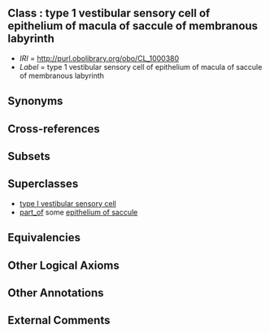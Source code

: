 
## Class : type 1 vestibular sensory cell of epithelium of macula of saccule of membranous labyrinth

 * *IRI* = http://purl.obolibrary.org/obo/CL_1000380
 * *Label* = type 1 vestibular sensory cell of epithelium of macula of saccule of membranous labyrinth

## Synonyms


## Cross-references


## Subsets


## Superclasses

 * [type I vestibular sensory cell](../../CL/70/CL_0002070.md)
 * [part_of](../../BFO/50/BFO_0000050.md) some [epithelium of saccule](../../UBERON/42/UBERON_0003242.md)

## Equivalencies


## Other Logical Axioms


## Other Annotations


## External Comments

